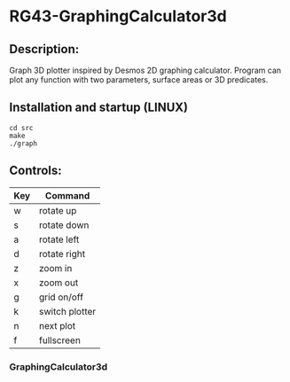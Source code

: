 # RG43-GraphingCalculator3d

## Description:
Graph 3D plotter inspired by Desmos 2D graphing calculator. Program can plot any function with two parameters, surface areas or 3D predicates.

## Installation and startup (LINUX)
    cd src
    make
    ./graph

## Controls:

| Key           | Command        |
| ------------- | -------------- |
| w             | rotate up      |
| s             | rotate down    |
| a             | rotate left    |
| d             | rotate right   |
| z             | zoom in        |
| x             | zoom out       |
| g             | grid on/off    |
| k             | switch plotter |
| n             | next plot      |
| f             | fullscreen     |

### GraphingCalculator3d

